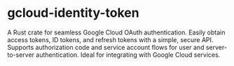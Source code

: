 # gcloud-identity-token
A Rust crate for seamless Google Cloud OAuth authentication. Easily obtain access tokens, ID tokens, and refresh tokens with a simple, secure API. Supports authorization code and service account flows for user and server-to-server authentication. Ideal for integrating with Google Cloud services.
